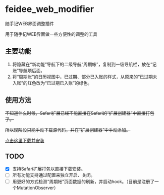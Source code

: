 # feidee_web_modifier
随手记WEB界面调整插件

用于随手记WEB界面做一些方便性的调整的工具

## 主要功能
1. 将隐藏在“新功能”导航下的二级导航“周期帐”，复制到一级导航栏，放在“记账”导航项后面。
2. 将“周期账”的日历视图中，已过期、部分已入账的样式，从原来的“已过期未入账”的红色改为“已过期已入账”的绿色。

## 使用方法
~~不知道什么时候，Safari扩展已经不能直接在Safari的“扩展创建器”中直接打包了。~~

~~所以现阶段只能手动下载源代码，并在“扩展创建器”中手动添加。~~

[点击这里下载并安装](https://raw.githubusercontent.com/athurg/feidee_web_modifier/master/dist/feidee_web_modifier.safariextz)

## TODO
- [x] 支持Safari扩展打包以直接下载安装。
- [ ] 所有功能支持通过配置来独立开启、关闭。
- [ ] 用更好的方式检测“周期帐”页面数据的刷新，并启动hook。（目前是注册了一个MutationObserver）
